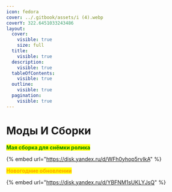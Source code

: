 ```yaml
---
icon: fedora
cover: ../.gitbook/assets/i (4).webp
coverY: 322.6451033243486
layout:
  cover:
    visible: true
    size: full
  title:
    visible: true
  description:
    visible: true
  tableOfContents:
    visible: true
  outline:
    visible: true
  pagination:
    visible: true
---
```


# Моды И Сборки&#x20;

&#x20;                                                 <mark style="color:green;">**Мая сборка для снёмки ролика**</mark>

{% embed url="https://disk.yandex.ru/d/WFh0yhop5rvIkA" %}

&#x20;                                                    <mark style="color:orange;">**Новогодние обновлении**</mark>

{% embed url="https://disk.yandex.ru/d/YBFNM1sUKLYJsQ" %}

